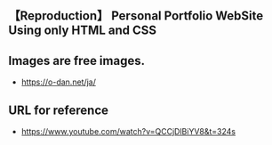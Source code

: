 ## 【Reproduction】 Personal Portfolio WebSite Using only HTML and CSS

## Images are free images.

- https://o-dan.net/ja/

## URL for reference

- https://www.youtube.com/watch?v=QCCjDlBiYV8&t=324s
